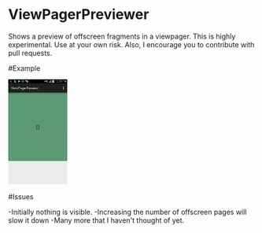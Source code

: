 # ViewPagerPreviewer
Shows a preview of offscreen fragments in a viewpager. This is highly experimental. Use at your own risk. Also, I encourage you to contribute with pull requests.

#Example

![ ](/sample.gif)

#Issues

-Initially nothing is visible.
-Increasing the number of offscreen pages will slow it down
-Many more that I haven't thought of yet.
